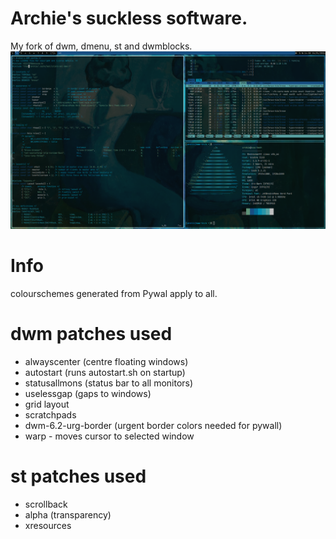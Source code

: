 # Archie's suckless software.
My fork of dwm, dmenu, st and dwmblocks. 
![Screenshot](screenshot.png "Screenshot")

# Info
colourschemes generated from Pywal apply to all.

# dwm patches used
- alwayscenter (centre floating windows)
- autostart (runs autostart.sh on startup)
- statusallmons (status bar to all monitors)
- uselessgap (gaps to windows)
- grid layout
- scratchpads
- dwm-6.2-urg-border (urgent border colors needed for pywall)
- warp - moves cursor to selected window

# st patches used
 - scrollback
 - alpha (transparency)
 - xresources
